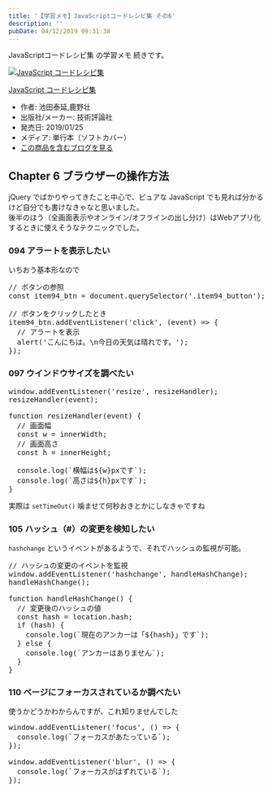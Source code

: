 ```yaml
---
title: '【学習メモ】JavaScriptコードレシピ集 その6'
description: ''
pubDate: 04/12/2019 09:31:38
---
```


<p>JavaScriptコードレシピ集 の学習メモ 続きです。</p>

<p><div class="hatena-asin-detail"><a href="http://www.amazon.co.jp/exec/obidos/ASIN/4297103680/hatena-blog-22/"><img src="https://cdn-ak.f.st-hatena.com/images/fotolife/j/jotaki/20190726/20190726111820.jpg" class="hatena-asin-detail-image" alt="JavaScript コードレシピ集" title="JavaScript コードレシピ集"></a><div class="hatena-asin-detail-info"><p class="hatena-asin-detail-title"><a href="http://www.amazon.co.jp/exec/obidos/ASIN/4297103680/hatena-blog-22/">JavaScript コードレシピ集</a></p><ul><li><span class="hatena-asin-detail-label">作者:</span> 池田泰延,鹿野壮</li><li><span class="hatena-asin-detail-label">出版社/メーカー:</span> 技術評論社</li><li><span class="hatena-asin-detail-label">発売日:</span> 2019/01/25</li><li><span class="hatena-asin-detail-label">メディア:</span> 単行本（ソフトカバー）</li><li><a href="http://d.hatena.ne.jp/asin/4297103680/hatena-blog-22" target="_blank">この商品を含むブログを見る</a></li></ul></div><div class="hatena-asin-detail-foot"></div></div></p>

<h2>Chapter 6 ブラウザーの操作方法</h2>

<p>jQuery でばかりやってきたこと中心で、ピュアな JavaScript でも見れば分かるけど自分でも書けなきゃなと思いました。<br/>
後半のほう（全画面表示やオンライン/オフラインの出し分け）はWebアプリ化するときに使えそうなテクニックでした。</p>

<h3>094 アラートを表示したい</h3>

<p>いちおう基本形なので</p>

<pre class="code lang-javascript" data-lang="javascript" data-unlink><span class="synComment">// ボタンの参照</span>
<span class="synStatement">const</span> item94_btn = <span class="synStatement">document</span>.querySelector(<span class="synConstant">'.item94_button'</span>);

<span class="synComment">// ボタンをクリックしたとき</span>
item94_btn.addEventListener(<span class="synConstant">'click'</span>, (<span class="synStatement">event</span>) =&gt; <span class="synIdentifier">{</span>
  <span class="synComment">// アラートを表示</span>
  <span class="synStatement">alert</span>(<span class="synConstant">'こんにちは。</span><span class="synSpecial">\n</span><span class="synConstant">今日の天気は晴れです。'</span>);
<span class="synIdentifier">}</span>);
</pre>

<h3>097 ウインドウサイズを調べたい</h3>

<pre class="code lang-javascript" data-lang="javascript" data-unlink><span class="synStatement">window</span>.addEventListener(<span class="synConstant">'resize'</span>, resizeHandler);
resizeHandler(<span class="synStatement">event</span>);

<span class="synIdentifier">function</span> resizeHandler(<span class="synStatement">event</span>) <span class="synIdentifier">{</span>
  <span class="synComment">// 画面幅</span>
  <span class="synStatement">const</span> w = innerWidth;
  <span class="synComment">// 画面高さ</span>
  <span class="synStatement">const</span> h = innerHeight;

  console.log(`横幅は$<span class="synIdentifier">{</span>w<span class="synIdentifier">}</span>pxです`);
  console.log(`高さは$<span class="synIdentifier">{</span>h<span class="synIdentifier">}</span>pxです`);
<span class="synIdentifier">}</span>
</pre>

<p>実際は <code>setTimeOut()</code> 噛ませて何秒おきとかにしなきゃですね</p>

<h3>105 ハッシュ（#）の変更を検知したい</h3>

<p><code>hashchange</code> というイベントがあるようで、それでハッシュの監視が可能。</p>

<pre class="code lang-javascript" data-lang="javascript" data-unlink><span class="synComment">// ハッシュの変更のイベントを監視</span>
<span class="synStatement">window</span>.addEventListener(<span class="synConstant">'hashchange'</span>, handleHashChange);
handleHashChange();

<span class="synIdentifier">function</span> handleHashChange() <span class="synIdentifier">{</span>
  <span class="synComment">// 変更後のハッシュの値</span>
  <span class="synStatement">const</span> hash = <span class="synStatement">location</span>.hash;
  <span class="synStatement">if</span> (hash) <span class="synIdentifier">{</span>
    console.log(`現在のアンカーは「$<span class="synIdentifier">{</span>hash<span class="synIdentifier">}</span>」です`);
  <span class="synIdentifier">}</span> <span class="synStatement">else</span> <span class="synIdentifier">{</span>
    console.log(`アンカーはありません`);
  <span class="synIdentifier">}</span>
<span class="synIdentifier">}</span>
</pre>

<h3>110 ページにフォーカスされているか調べたい</h3>

<p>使うかどうかわからんですが、これ知りませんでした</p>

<pre class="code lang-javascript" data-lang="javascript" data-unlink><span class="synStatement">window</span>.addEventListener(<span class="synConstant">'focus'</span>, () =&gt; <span class="synIdentifier">{</span>
  console.log(`フォーカスがあたっている`);
<span class="synIdentifier">}</span>);

<span class="synStatement">window</span>.addEventListener(<span class="synConstant">'blur'</span>, () =&gt; <span class="synIdentifier">{</span>
  console.log(`フォーカスがはずれている`);
<span class="synIdentifier">}</span>);
</pre>
